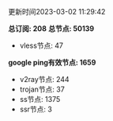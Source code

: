 更新时间2023-03-02 11:29:42

**总订阅: 208**
**总节点: 50139**
- vless节点: 47

**google ping有效节点: 1659**
- v2ray节点: 244
- trojan节点: 37
- ss节点: 1375
- ssr节点: 3
